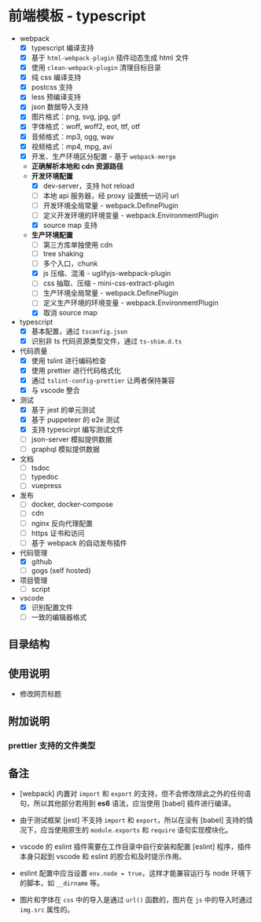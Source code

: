 # 前端模板 - typescript

- webpack
  - [x] typescript 编译支持
  - [x] 基于 `html-webpack-plugin` 插件动态生成 html 文件
  - [x] 使用 `clean-webpack-plugin` 清理目标目录
  - [x] 纯 css 编译支持
  - [x] postcss 支持
  - [x] less 预编译支持
  - [x] json 数据导入支持
  - [x] 图片格式：png, svg, jpg, gif
  - [x] 字体格式：woff, woff2, eot, ttf, otf
  - [x] 音频格式：mp3, ogg, wav
  - [x] 视频格式：mp4, mpg, avi
  - [x] 开发、生产环境区分配置 - 基于 `webpack-merge`
  - **正确解析本地和 cdn 资源路径**
  - **开发环境配置**
    - [x] dev-server，支持 hot reload
    - [ ] 本地 api 服务器，经 proxy 设置统一访问 url
    - [ ] 开发环境全局常量 - webpack.DefinePlugin
    - [ ] 定义开发环境的环境变量 - webpack.EnvironmentPlugin
    - [x] source map 支持
  - **生产环境配置**
    - [ ] 第三方库单独使用 cdn
    - [ ] tree shaking
    - [ ] 多个入口，chunk
    - [x] js 压缩、混淆 - uglifyjs-webpack-plugin
    - [ ] css 抽取、压缩 - mini-css-extract-plugin
    - [ ] 生产环境全局常量 - webpack.DefinePlugin
    - [ ] 定义生产环境的环境变量 - webpack.EnvironmentPlugin
    - [x] 取消 source map
- typescript
  - [x] 基本配置，通过 `tsconfig.json`
  - [x] 识别非 ts 代码资源类型文件，通过 `ts-shim.d.ts`
- 代码质量
  - [x] 使用 tslint 进行编码检查
  - [x] 使用 prettier 进行代码格式化
  - [x] 通过 `tslint-config-prettier` 让两者保持兼容
  - [x] 与 vscode 整合
- 测试
  - [x] 基于 jest 的单元测试
  - [x] 基于 puppeteer 的 e2e 测试
  - [x] 支持 typescirpt 编写测试文件
  - [ ] json-server 模拟提供数据
  - [ ] graphql 模拟提供数据
- 文档
  - [ ] tsdoc
  - [ ] typedoc
  - [ ] vuepress
- 发布
  - [ ] docker, docker-compose
  - [ ] cdn
  - [ ] nginx 反向代理配置
  - [ ] https 证书和访问
  - [ ] 基于 webpack 的自动发布插件
- 代码管理
  - [x] github
  - [ ] gogs (self hosted)
- 项目管理
  - [ ] script
- vscode
  - [x] 识别配置文件
  - [ ] 一致的编辑器格式

## 目录结构

## 使用说明

- 修改网页标题

## 附加说明

### prettier 支持的文件类型

## 备注

- [webpack] 内置对 `import` 和 `export` 的支持，但不会修改除此之外的任何语句，所以其他部分若用到 **es6** 语法，应当使用 [babel] 插件进行编译。

- 由于测试框架 [jest] 不支持 `import` 和 `export`，所以在没有 [babel] 支持的情况下，应当使用原生的 `module.exports` 和 `require` 语句实现模块化。

- vscode 的 eslint 插件需要在工作目录中自行安装和配置 [eslint] 程序，插件本身只起到 vscode 和 eslint 的胶合和及时提示作用。

- eslint 配置中应当设置 `env.node = true`，这样才能兼容运行与 node 环境下的脚本，如 `__dirname` 等。

- 图片和字体在 `css` 中的导入是通过 `url()` 函数的，图片在 `js` 中的导入时通过 `img.src` 属性的。
